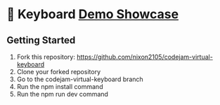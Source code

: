 # 🚀 Keyboard [Demo Showcase](https://laughing-kilby-ba1cf0.netlify.com/)

## Getting Started

1. Fork this repository: https://github.com/nixon2105/codejam-virtual-keyboard
2. Clone your forked repository
3. Go to the codejam-virtual-keyboard branch
4. Run the npm install command
5. Run the npm run dev command